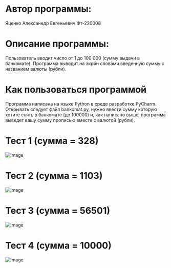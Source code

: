 # Автор программы:
Яценко Алексанедр Евгеньевич Фт-220008
# Описание программы:
Пользователь вводит число от 1 до 100 000 (сумму выдачи в банкомате). Программа выводит на экран словами введенную сумму с названием валюты (рубли).
# Как пользоваться программой
Программа написана на языке Python в среде разработке PyCharm. Открывать следует файл bankomat.py, нужно ввести сумму которую хотите снять в банкомате (до 100000) и, как написано выше, программа выведет вашу сумму прописью вместе с валютой (рубли).
# Тест 1 (сумма = 328)
![image](https://github.com/gudzame/bankomat/assets/146566358/c4fd76e0-99e0-421c-bad7-4c7f8d60fe36)

# Тест 2 (сумма = 1103)
![image](https://github.com/gudzame/bankomat/assets/146566358/ff99a9b6-62de-4d67-bf57-3d6722231ea2)

# Тест 3 (сумма = 56501)
![image](https://github.com/gudzame/bankomat/assets/146566358/97972271-6575-475a-a35a-a8519254c2a2)

# Тест 4 (сумма = 10000)
![image](https://github.com/gudzame/bankomat/assets/146566358/83d6db69-169a-4276-a040-b894a2a36709)
